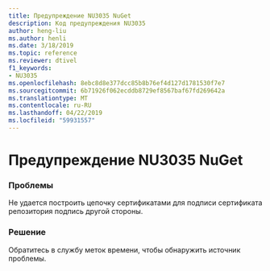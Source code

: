 ```yaml
---
title: Предупреждение NU3035 NuGet
description: Код предупреждения NU3035
author: heng-liu
ms.author: henli
ms.date: 3/18/2019
ms.topic: reference
ms.reviewer: dtivel
f1_keywords:
- NU3035
ms.openlocfilehash: 8ebc8d8e377dcc85b8b76ef4d127d1781530f7e7
ms.sourcegitcommit: 6b71926f062ecddb8729ef8567baf67fd269642a
ms.translationtype: MT
ms.contentlocale: ru-RU
ms.lasthandoff: 04/22/2019
ms.locfileid: "59931557"
---
```

# <a name="nuget-warning-nu3035"></a>Предупреждение NU3035 NuGet

### <a name="issue"></a>Проблемы

Не удается построить цепочку сертификатами для подписи сертификата репозитория подпись другой стороны.


### <a name="solution"></a>Решение

Обратитесь в службу меток времени, чтобы обнаружить источник проблемы.